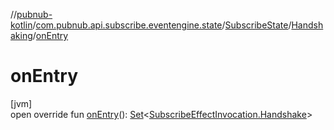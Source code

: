 //[pubnub-kotlin](../../../../index.md)/[com.pubnub.api.subscribe.eventengine.state](../../index.md)/[SubscribeState](../index.md)/[Handshaking](index.md)/[onEntry](on-entry.md)

# onEntry

[jvm]\
open override fun [onEntry](on-entry.md)(): [Set](https://kotlinlang.org/api/latest/jvm/stdlib/kotlin.collections/-set/index.html)&lt;[SubscribeEffectInvocation.Handshake](../../../com.pubnub.api.subscribe.eventengine.effect/-subscribe-effect-invocation/-handshake/index.md)&gt;
